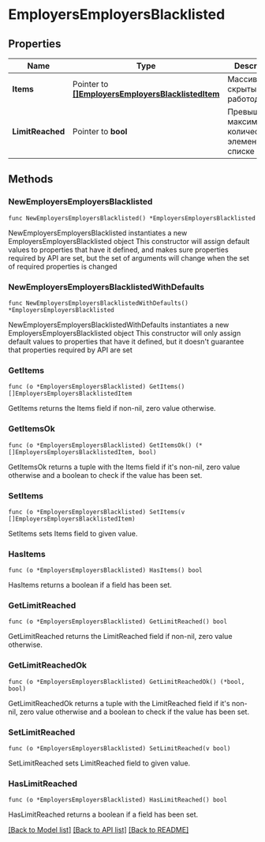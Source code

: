 # EmployersEmployersBlacklisted

## Properties

Name | Type | Description | Notes
------------ | ------------- | ------------- | -------------
**Items** | Pointer to [**[]EmployersEmployersBlacklistedItem**](EmployersEmployersBlacklistedItem.md) | Массив скрытых работодателей | [optional] 
**LimitReached** | Pointer to **bool** | Превышено ли максимальное количество элементов в списке | [optional] 

## Methods

### NewEmployersEmployersBlacklisted

`func NewEmployersEmployersBlacklisted() *EmployersEmployersBlacklisted`

NewEmployersEmployersBlacklisted instantiates a new EmployersEmployersBlacklisted object
This constructor will assign default values to properties that have it defined,
and makes sure properties required by API are set, but the set of arguments
will change when the set of required properties is changed

### NewEmployersEmployersBlacklistedWithDefaults

`func NewEmployersEmployersBlacklistedWithDefaults() *EmployersEmployersBlacklisted`

NewEmployersEmployersBlacklistedWithDefaults instantiates a new EmployersEmployersBlacklisted object
This constructor will only assign default values to properties that have it defined,
but it doesn't guarantee that properties required by API are set

### GetItems

`func (o *EmployersEmployersBlacklisted) GetItems() []EmployersEmployersBlacklistedItem`

GetItems returns the Items field if non-nil, zero value otherwise.

### GetItemsOk

`func (o *EmployersEmployersBlacklisted) GetItemsOk() (*[]EmployersEmployersBlacklistedItem, bool)`

GetItemsOk returns a tuple with the Items field if it's non-nil, zero value otherwise
and a boolean to check if the value has been set.

### SetItems

`func (o *EmployersEmployersBlacklisted) SetItems(v []EmployersEmployersBlacklistedItem)`

SetItems sets Items field to given value.

### HasItems

`func (o *EmployersEmployersBlacklisted) HasItems() bool`

HasItems returns a boolean if a field has been set.

### GetLimitReached

`func (o *EmployersEmployersBlacklisted) GetLimitReached() bool`

GetLimitReached returns the LimitReached field if non-nil, zero value otherwise.

### GetLimitReachedOk

`func (o *EmployersEmployersBlacklisted) GetLimitReachedOk() (*bool, bool)`

GetLimitReachedOk returns a tuple with the LimitReached field if it's non-nil, zero value otherwise
and a boolean to check if the value has been set.

### SetLimitReached

`func (o *EmployersEmployersBlacklisted) SetLimitReached(v bool)`

SetLimitReached sets LimitReached field to given value.

### HasLimitReached

`func (o *EmployersEmployersBlacklisted) HasLimitReached() bool`

HasLimitReached returns a boolean if a field has been set.


[[Back to Model list]](../README.md#documentation-for-models) [[Back to API list]](../README.md#documentation-for-api-endpoints) [[Back to README]](../README.md)



